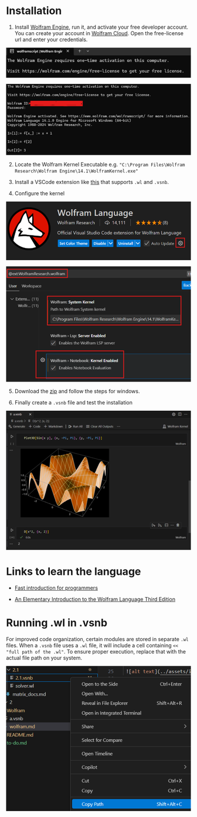 # Installation

1. Install [Wolfram Engine](https://www.wolfram.com/engine/index.php.es?source=footer), run it, and activate your free developer account. You can create your account in [Wolfram Cloud](https://www.wolframcloud.com/). Open the free-license url and enter your credentials.

![alt text](../assets/image.png)


![alt text](../assets/image-1.png)

2. Locate the Wolfram Kernel Executable e.g. 
`"C:\Program Files\Wolfram Research\Wolfram Engine\14.1\WolframKernel.exe"`

3. Install a VSCode extension like [this](https://marketplace.visualstudio.com/items?itemName=WolframResearch.wolfram) that supports `.wl` and `.vsnb`.

4. Configure the kernel

![alt text](../assets/image-4.png)

![alt text](../assets/image-3.png)

5. Download the [zip](https://github.com/WolframResearch/WolframLanguageForJupyter?tab=readme-ov-file#method-1-using-wolframscript) and follow the steps for windows.

6. Finally create a `.vsnb` file and test the installation

 ![alt text](../assets/img_sin_plot.png)

# Links to learn the language

- [Fast introduction for programmers](https://www.wolfram.com/language/fast-introduction-for-programmers/en/)

- [An Elementary Introduction to the Wolfram Language Third Edition](https://www.wolfram.com/language/elementary-introduction/3rd-ed/)

# Running .wl in .vsnb

For improved code organization, certain modules are stored in separate `.wl` files. When a `.vsnb` file uses a `.wl` file, it will include a cell containing `<< "full path of the .wl"`. To ensure proper execution, replace that with the actual file path on your system.

![alt text](../assets/img_wl_file.png)